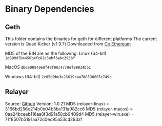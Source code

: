 Binary Dependencies
===================

Geth
----

This folder contains the binaries for geth for different platforms
The current version is Quad Kicker (v1.9.7)
Downloaded from [Go Ethereum](https://geth.ethereum.org/downloads/)

MD5 of the BIN are as the following:
Linux (64-bit)
`1d699d7b4450b4fc82c5ebf3a6c2936f`

MacOS
`db6a00940e8f48f90c4770ef89834bb1`

Windows (64-bit)
`2c85d9be3e26619caa708590605c749c`


Relayer
-------

Source: [Github](https://www.github.com/syscoin/relayer/)
Version: 1.0.21
MD5 (relayer-linux) = 3166bd256e214b0b04b5be131a982cc6
MD5 (relayer-macos) = 0aa24bceeb116aa8f3d91a58cb9409d4
MD5 (relayer-win.exe) = 71f8507b5191aa72d0ec95a53cd293af
